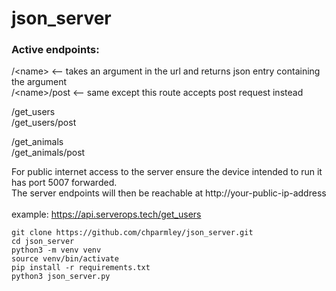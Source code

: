 # json_server <br>

<h3>Active endpoints:</h3>

/&lt;name&gt;     <-- takes an argument in the url and returns json entry containing the argument <br>
/&lt;name&gt;/post    <-- same except this route accepts post request instead <br>


/get_users <br>
/get_users/post <br>

/get_animals <br>
/get_animals/post <br>


For public internet access to the server ensure the device intended to run it has port 5007 forwarded.<br>
The server endpoints will then be reachable at http://your-public-ip-address<br><br>
example: https://api.serverops.tech/get_users

```
git clone https://github.com/chparmley/json_server.git
cd json_server
python3 -m venv venv
source venv/bin/activate
pip install -r requirements.txt
python3 json_server.py
```
